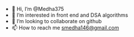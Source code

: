 - 👋 Hi, I’m @Medha375
- 👀 I’m interested in front end and DSA algorithms
- 💞️ I’m looking to collaborate on github
- 📫 How to reach me smedha146@gmail.com

<!---
Medha375/Medha375 is a ✨ special ✨ repository because its `README.md` (this file) appears on your GitHub profile.
You can click the Preview link to take a look at your changes.
--->
